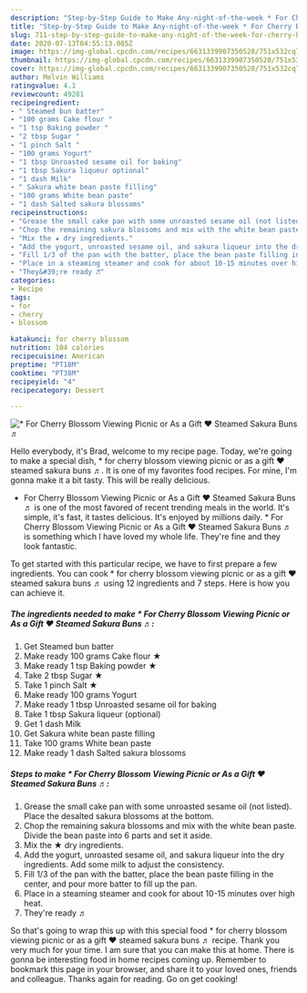 ```yaml
---
description: "Step-by-Step Guide to Make Any-night-of-the-week * For Cherry Blossom Viewing Picnic or As a Gift ♥ Steamed Sakura Buns ♬"
title: "Step-by-Step Guide to Make Any-night-of-the-week * For Cherry Blossom Viewing Picnic or As a Gift ♥ Steamed Sakura Buns ♬"
slug: 711-step-by-step-guide-to-make-any-night-of-the-week-for-cherry-blossom-viewing-picnic-or-as-a-gift-steamed-sakura-buns
date: 2020-07-13T04:55:13.085Z
image: https://img-global.cpcdn.com/recipes/6631339907350528/751x532cq70/for-cherry-blossom-viewing-picnic-or-as-a-gift-♥-steamed-sakura-buns-♬-recipe-main-photo.jpg
thumbnail: https://img-global.cpcdn.com/recipes/6631339907350528/751x532cq70/for-cherry-blossom-viewing-picnic-or-as-a-gift-♥-steamed-sakura-buns-♬-recipe-main-photo.jpg
cover: https://img-global.cpcdn.com/recipes/6631339907350528/751x532cq70/for-cherry-blossom-viewing-picnic-or-as-a-gift-♥-steamed-sakura-buns-♬-recipe-main-photo.jpg
author: Melvin Williams
ratingvalue: 4.1
reviewcount: 49281
recipeingredient:
- " Steamed bun batter"
- "100 grams Cake flour "
- "1 tsp Baking powder "
- "2 tbsp Sugar "
- "1 pinch Salt "
- "100 grams Yogurt"
- "1 tbsp Unroasted sesame oil for baking"
- "1 tbsp Sakura liqueur optional"
- "1 dash Milk"
- " Sakura white bean paste filling"
- "100 grams White bean paste"
- "1 dash Salted sakura blossoms"
recipeinstructions:
- "Grease the small cake pan with some unroasted sesame oil (not listed).  Place the desalted sakura blossoms at the bottom."
- "Chop the remaining sakura blossoms and mix with the white bean paste.  Divide the bean paste into 6 parts and set it aside."
- "Mix the ★ dry ingredients."
- "Add the yogurt, unroasted sesame oil, and sakura liqueur into the dry ingredients.  Add some milk to adjust the consistency."
- "Fill 1/3 of the pan with the batter, place the bean paste filling in the center, and pour more batter to fill up the pan."
- "Place in a steaming steamer and cook for about 10-15 minutes over high heat."
- "They&#39;re ready ♬"
categories:
- Recipe
tags:
- for
- cherry
- blossom

katakunci: for cherry blossom 
nutrition: 104 calories
recipecuisine: American
preptime: "PT18M"
cooktime: "PT38M"
recipeyield: "4"
recipecategory: Dessert

---
```



![* For Cherry Blossom Viewing Picnic or As a Gift ♥ Steamed Sakura Buns ♬](https://img-global.cpcdn.com/recipes/6631339907350528/751x532cq70/for-cherry-blossom-viewing-picnic-or-as-a-gift-♥-steamed-sakura-buns-♬-recipe-main-photo.jpg)

Hello everybody, it's Brad, welcome to my recipe page. Today, we're going to make a special dish, * for cherry blossom viewing picnic or as a gift ♥ steamed sakura buns ♬. It is one of my favorites food recipes. For mine, I'm gonna make it a bit tasty. This will be really delicious.



* For Cherry Blossom Viewing Picnic or As a Gift ♥ Steamed Sakura Buns ♬ is one of the most favored of recent trending meals in the world. It's simple, it's fast, it tastes delicious. It's enjoyed by millions daily. * For Cherry Blossom Viewing Picnic or As a Gift ♥ Steamed Sakura Buns ♬ is something which I have loved my whole life. They're fine and they look fantastic.


To get started with this particular recipe, we have to first prepare a few ingredients. You can cook * for cherry blossom viewing picnic or as a gift ♥ steamed sakura buns ♬ using 12 ingredients and 7 steps. Here is how you can achieve it.

<!--inarticleads1-->

##### The ingredients needed to make * For Cherry Blossom Viewing Picnic or As a Gift ♥ Steamed Sakura Buns ♬:

1. Get  Steamed bun batter
1. Make ready 100 grams Cake flour ★
1. Make ready 1 tsp Baking powder ★
1. Take 2 tbsp Sugar ★
1. Take 1 pinch Salt ★
1. Make ready 100 grams Yogurt
1. Make ready 1 tbsp Unroasted sesame oil for baking
1. Take 1 tbsp Sakura liqueur (optional)
1. Get 1 dash Milk
1. Get  Sakura white bean paste filling
1. Take 100 grams White bean paste
1. Make ready 1 dash Salted sakura blossoms




<!--inarticleads2-->

##### Steps to make * For Cherry Blossom Viewing Picnic or As a Gift ♥ Steamed Sakura Buns ♬:

1. Grease the small cake pan with some unroasted sesame oil (not listed).  Place the desalted sakura blossoms at the bottom.
1. Chop the remaining sakura blossoms and mix with the white bean paste.  Divide the bean paste into 6 parts and set it aside.
1. Mix the ★ dry ingredients.
1. Add the yogurt, unroasted sesame oil, and sakura liqueur into the dry ingredients.  Add some milk to adjust the consistency.
1. Fill 1/3 of the pan with the batter, place the bean paste filling in the center, and pour more batter to fill up the pan.
1. Place in a steaming steamer and cook for about 10-15 minutes over high heat.
1. They&#39;re ready ♬




So that's going to wrap this up with this special food * for cherry blossom viewing picnic or as a gift ♥ steamed sakura buns ♬ recipe. Thank you very much for your time. I am sure that you can make this at home. There is gonna be interesting food in home recipes coming up. Remember to bookmark this page in your browser, and share it to your loved ones, friends and colleague. Thanks again for reading. Go on get cooking!
